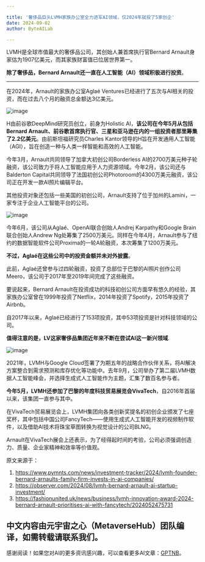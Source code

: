 ```yaml
---

title: '奢侈品巨头LVMH家族办公室全力进军AI领域，仅2024年就投了5家创企'
date: 2024-09-02
author: ByteAILab

---
```


LVMH是全球市值最大的奢侈品公司，其创始人兼首席执行官Bernard Arnault身家估为1907亿美元，而其家族财富值已位居世界第一。

**除了奢侈品，Bernard Arnault还一直在人工智能（AI）领域积极进行投资**。

---


在2024年，Arnault的家族办公室Aglaé Ventures已经进行了五次与AI相关的投资，而在过去八个月的融资总金额达3亿美元。

![image](http://www.jesonc.com/FoXFmMBTy9BN14jhRoMOrD-LNOG-)

H由前谷歌DeepMind研究员创立，前身为Holistic AI，**该公司在今年5月从包括Bernard Arnault、前谷歌首席执行官、三星和亚马逊在内的一组投资者那里筹集了2.2亿美元**。由前斯坦福研究员Charles Kantor领导的H旨在开发通用人工智能（AGI），旨在创造一种与人类一样智能和高效的人工智能。

今年3月，Arnault共同领导了加拿大初创公司Borderless AI的2700万美元种子轮融资，该公司致力于将人工智能应用于人力资源领域。今年2月，该公司还与Balderton Capital共同领导了法国初创公司Photoroom的4300万美元融资，该公司正在开发一款AI照片编辑平台。

其他投资对象还包括一些美国的初创公司，Arnault支持了位于加州的Lamini，一家专注于企业人工智能平台的公司。

![image](http://www.jesonc.com/FvnzZ2eboiMJAewPpjDifBv2I9QR)

今年6月，该公司从Aglaé、OpenAI联合创始人Andrej Karpathy和Google Brain联合创始人Andrew Ng处筹集了2500万美元。同样在今年4月，Arnault参与了纽约的数据智能软件公司Proxima的一轮A轮融资，本次筹集了1200万美元。

**不过，Aglaé在这些公司中的投资金额并未对外披露**。

此前，Aglaé还曾参与过四轮融资，投资了总部位于巴黎的AI照片创作公司Meero，该公司于2017年至2019年间完成了这些融资。

要说起来，Bernard Arnault在投资成功的科技初创公司方面早有悠久的经验，其家族办公室曾在1999年投资了Netflix，2014年投资了Spotify，2015年投资了Airbnb。

自2017年以来，Aglaé已经进行了153项投资，其中53项投资是针对科技领域的公司。

**值得注意的是，LV这家奢侈品集团近年来不断在尝试AI这一新兴领域**.

![image](http://www.jesonc.com/FuQ5PR9nn0JCGyitpddsomZRh-Li)

2021年，LVMH与Google Cloud签署了为期五年的战略合作伙伴关系，将AI解决方案整合到需求预测和库存优化等功能中。去年9月，公司举办了第二届LVMH数据人工智能峰会，并选择生成式人工智能作为主题，汇集了数百名参与者。

**今年5月，LVMH还参加了巴黎的年度科技贸易展览会VivaTech**，自2016年首届以来，该集团一直参与其中。

在VivaTech贸易展览会上，LVMH集团向各类创新奖提名的初创企业颁发了七座奖杯，其中包括中国公司FancyTech——使用生成式人工智能开发的视频制作软件，以及借助AI技术将珠宝草图转换为视觉设计的公司BLNG。

Arnault在VivaTech展会上还表示，为了经得起时间的考验，公司必须强调创造力、质量、企业家精神和效率等价值观。

原文来源于：

1. https://www.pymnts.com/news/investment-tracker/2024/lvmh-founder-bernard-arnaults-family-firm-invests-in-ai-companies/
2. https://observer.com/2024/08/lvmh-bernard-arnault-ai-startup-investment/
3. https://fashionunited.uk/news/business/lvmh-innovation-award-2024-bernard-arnault-prioritises-ai-with-fancytech/2024052475731

中文内容由元宇宙之心（MetaverseHub）团队编译，如需转载请联系我们。
---
感谢阅读！如果您对AI的更多资讯感兴趣，可以查看更多AI文章：[GPTNB](https://gptnb.com)。